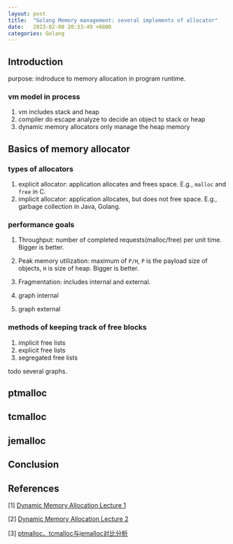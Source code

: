 ```yaml
---
layout: post
title:  "Golang Memory management: several implements of allocator"
date:   2023-02-08 20:33:49 +0800
categories: Golang 
---
```


## Introduction 

purpose: indroduce to memory allocation in program runtime.

### vm model in process

1. vm includes stack and heap
2. compiler do escape analyze to decide an object to stack or heap
3. dynamic memory allocators only manage the heap memory

## Basics of memory allocator

### types of allocators 

1. explicit allocator: application allocates and frees space. E.g., `malloc` and `free` in C.
2. implicit allocator: application allocates, but does not free space. E.g., garbage collection in Java, Golang.

### performance goals

1. Throughput: number of completed requests(malloc/free) per unit time. Bigger is better.
2. Peak memory utilization: maximum of `P/H`, `P` is the payload size of objects, `H` is size of heap. Bigger is better.
3. Fragmentation: includes internal and external.

1. graph internal
2. graph external

### methods of keeping track of free blocks

1. implicit free lists
2. explicit free lists
3. segregated free lists

todo several graphs.

## ptmalloc

## tcmalloc 

## jemalloc

## Conclusion

## References

[1] [Dynamic Memory Allocation Lecture 1](http://www.cs.cmu.edu/afs/cs/academic/class/15213-s11/www/lectures/19-allocation-basic.pdf)

[2] [Dynamic Memory Allocation Lecture 2](http://www.cs.cmu.edu/afs/cs/academic/class/15213-s11/www/lectures/20-allocation-advanced.pdf)

[3] [ptmalloc、tcmalloc与jemalloc对比分析](https://www.cyningsun.com/07-07-2018/memory-allocator-contrasts.html)
